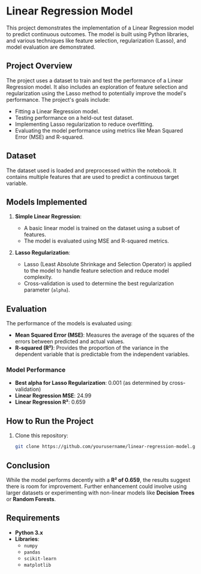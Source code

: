 # Linear Regression Model

This project demonstrates the implementation of a Linear Regression model to predict continuous outcomes. The model is built using Python libraries, and various techniques like feature selection, regularization (Lasso), and model evaluation are demonstrated.

## Project Overview

The project uses a dataset to train and test the performance of a Linear Regression model. It also includes an exploration of feature selection and regularization using the Lasso method to potentially improve the model's performance. The project's goals include:

- Fitting a Linear Regression model.
- Testing performance on a held-out test dataset.
- Implementing Lasso regularization to reduce overfitting.
- Evaluating the model performance using metrics like Mean Squared Error (MSE) and R-squared.

## Dataset

The dataset used is loaded and preprocessed within the notebook. It contains multiple features that are used to predict a continuous target variable.

## Models Implemented

1. **Simple Linear Regression**:
   - A basic linear model is trained on the dataset using a subset of features.
   - The model is evaluated using MSE and R-squared metrics.

2. **Lasso Regularization**:
   - Lasso (Least Absolute Shrinkage and Selection Operator) is applied to the model to handle feature selection and reduce model complexity.
   - Cross-validation is used to determine the best regularization parameter (`alpha`).

## Evaluation

The performance of the models is evaluated using:

- **Mean Squared Error (MSE)**: Measures the average of the squares of the errors between predicted and actual values.
- **R-squared (R²)**: Provides the proportion of the variance in the dependent variable that is predictable from the independent variables.

### Model Performance

- **Best alpha for Lasso Regularization**: 0.001 (as determined by cross-validation)
- **Linear Regression MSE**: 24.99
- **Linear Regression R²**: 0.659

## How to Run the Project

1. Clone this repository:
   ```bash
   git clone https://github.com/yourusername/linear-regression-model.git

## Conclusion

While the model performs decently with a **R² of 0.659**, the results suggest there is room for improvement. Further enhancement could involve using larger datasets or experimenting with non-linear models like **Decision Trees** or **Random Forests**.

## Requirements

- **Python 3.x**
- **Libraries**:
  - `numpy`
  - `pandas`
  - `scikit-learn`
  - `matplotlib`
